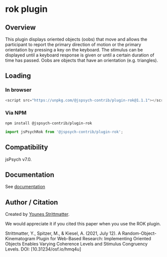# rok plugin

## Overview

This plugin displays oriented objects (oobs) that move and allows the participant to report the primary direction of motion or the primary orientation by pressing a key on the keyboard.  The stimulus can be displayed until a keyboard response is given or until a certain duration of time has passed. Oobs are objects that have an orientation (e.g. triangles).


## Loading

### In browser

```js
<script src="https://unpkg.com/@jspsych-contrib/plugin-rok@1.1.1"></script>
```

### Via NPM

```
npm install @jspsych-contrib/plugin-rok
```

```js
import jsPsychRok from '@jspsych-contrib/plugin-rok';
```

## Compatibility

jsPsych v7.0.

## Documentation

See [documentation](docs/jspsych-rok.md)

## Author / Citation

Created by [Younes Strittmatter](https://github.com/younesStrittmatter).

We would appreciate it if you cited this paper when you use the ROK plugin.

Strittmatter, Y., Spitzer, M., & Kiesel, A. (2021, July 12). A Random-Object-Kinematogram Plugin for Web-Based Research: Implementing Oriented Objects Enables Varying Coherence Levels and Stimulus Congruency Levels. DOI: [10.31234/osf.io/hmq4u]
